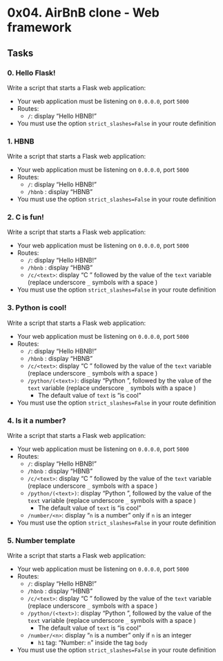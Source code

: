 # 0x04. AirBnB clone - Web framework

## Tasks

### 0. Hello Flask!
Write a script that starts a Flask web application:
- Your web application must be listening on `0.0.0.0`, port `5000`
- Routes:
  - `/`: display “Hello HBNB!”
- You must use the option `strict_slashes=False` in your route definition

### 1. HBNB
Write a script that starts a Flask web application:
- Your web application must be listening on `0.0.0.0`, port `5000`
- Routes:
  - `/`: display “Hello HBNB!”
  - `/hbnb` : display “HBNB”
- You must use the option `strict_slashes=False` in your route definition

### 2. C is fun!
Write a script that starts a Flask web application:
- Your web application must be listening on `0.0.0.0`, port `5000`
- Routes:
  - `/`: display “Hello HBNB!”
  - `/hbnb` : display “HBNB”
  - `/c/<text>`: display “C ” followed by the value of the `text` variable (replace underscore `_` symbols with a space )
- You must use the option `strict_slashes=False` in your route definition

### 3. Python is cool!
Write a script that starts a Flask web application:
- Your web application must be listening on `0.0.0.0`, port `5000`
- Routes:
  - `/`: display “Hello HBNB!”
  - `/hbnb` : display “HBNB”
  - `/c/<text>`: display “C ” followed by the value of the `text` variable (replace underscore `_` symbols with a space )
  - `/python/(<text>)`: display “Python ”, followed by the value of the `text` variable (replace underscore `_` symbols with a space )
    - The default value of `text` is “is cool”
- You must use the option `strict_slashes=False` in your route definition

### 4. Is it a number?
Write a script that starts a Flask web application:
- Your web application must be listening on `0.0.0.0`, port `5000`
- Routes:
  - `/`: display “Hello HBNB!”
  - `/hbnb` : display “HBNB”
  - `/c/<text>`: display “C ” followed by the value of the `text` variable (replace underscore `_` symbols with a space )
  - `/python/(<text>)`: display “Python ”, followed by the value of the `text` variable (replace underscore `_` symbols with a space )
    - The default value of `text` is “is cool”
  - `/number/<n>`: display “`n` is a number” only if `n` is an integer
- You must use the option `strict_slashes=False` in your route definition

### 5. Number template
Write a script that starts a Flask web application:
- Your web application must be listening on `0.0.0.0`, port `5000`
- Routes:
  - `/`: display “Hello HBNB!”
  - `/hbnb` : display “HBNB”
  - `/c/<text>`: display “C ” followed by the value of the `text` variable (replace underscore `_` symbols with a space )
  - `/python/(<text>)`: display “Python ”, followed by the value of the `text` variable (replace underscore `_` symbols with a space )
    - The default value of `text` is “is cool”
  - `/number/<n>`: display “`n` is a number” only if `n` is an integer
    - `h1` tag: “Number: `n`” inside the tag `body`
- You must use the option `strict_slashes=False` in your route definition